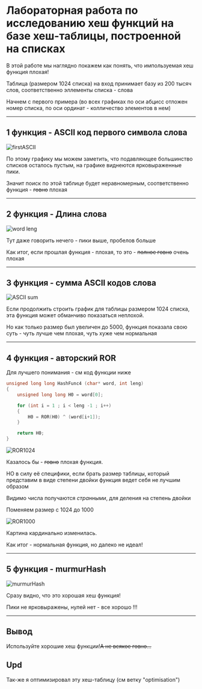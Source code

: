 # Лабораторная работа по исследованию хеш функций на базе хеш-таблицы, построенной на списках
В этой работе мы наглядно покажем как понять, что импользуемая хеш функция плохая!

Таблица (размером 1024 списка) на вход принимает базу из 200 тысяч слов, соответственно эллементы списка - слова

Начнем с первого примера (во всех графиках по оси абцисс отложен номер списка, по оси ординат - колличество элементов в нем)

---

## 1 функция - ASCII код первого символа слова

![firstASCII](https://user-images.githubusercontent.com/89395114/163723511-3e916046-1a73-4426-b146-055973adfd24.png)

По этому графику мы можем заметить, что подавляющее большинство списков осталось пустым, на графике виднеются ярковыраженные пики.

Значит поиск по этой таблице будет неравномерным, соответственно функция - ~~говно~~ плохая 

---

## 2 функция - Длина слова

![word leng](https://user-images.githubusercontent.com/89395114/163723725-b5535e81-602d-4e91-beef-1bf2f01158e7.png)

Тут даже говорить нечего - пики выше, пробелов больше 

Как итог, если прошлая функция - плохая, то это - ~~полное говно~~ очень плохая

---

## 3 функция - сумма ASCII кодов слова

![ASCII sum](https://user-images.githubusercontent.com/89395114/163723808-306f2908-ca70-4476-a195-70d84b6434b6.png)

Если продолжить строить график для таблицы размером 1024 списка, эта функция может обманчиво показаться неплохой.

Но как только размер был увеличен до 5000, функция показала свою суть - чуть лучше чем плохая, чуть хуже чем нормальная

---

## 4 функция - авторский ROR

Для лучшего понимания - см код функции ниже
``` cpp
unsigned long long HashFunc4 (char* word, int leng)
{
    unsigned long long H0 = word[0];

    for (int i = 1 ; i < leng -1 ; i++)
    {
        H0 = ROR(H0) ^ (word[i+1]);
    }

    return H0;
}
```

![ROR1024](https://user-images.githubusercontent.com/89395114/163723953-94341ce5-9c30-4a8f-8405-60f4389a38e7.png)

Казалось бы - ~~говно~~ плохая функция.

НО в силу её специфики, если брать размер таблицы, который представим в виде степени двойки функция ведет себя не лучшим образом

Видимо числа получаются *странными*, для деления на степень двойки

Поменяем размер с 1024 до 1000

![ROR1000](https://user-images.githubusercontent.com/89395114/163724046-1b4eab75-0048-446c-a4d4-cb33c28a932c.png)

Картина кардинально изменилась.

Как итог - нормальная функция, но далеко не идеал!

---

## 5 функция - murmurHash

![murmurHash](https://user-images.githubusercontent.com/89395114/163724081-b42a1f2d-73f0-4f56-9c05-c6de689f4cf1.png)

Сразу видно, что это хорошая хеш функция! 

Пики не ярковыражены, нулей нет - все хорошо !!!

---

## Вывод 

Используйте хорошие хеш функции!~~A не вcякое говно...~~

## Upd

Так-же я оптимизировал эту хеш-таблицу (см ветку "optimisation")
